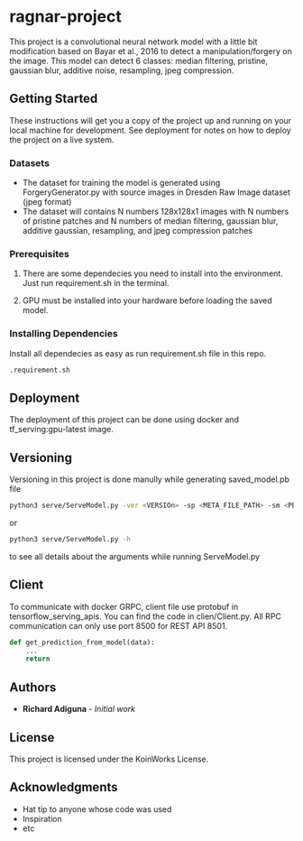 # ragnar-project

This project is a convolutional neural network model with a little bit modification based on Bayar et al., 2016 to detect a manipulation/forgery on the image. This model can detect 6 classes: median filtering, pristine, gaussian blur, additive noise, resampling, jpeg compression.

## Getting Started

These instructions will get you a copy of the project up and running on your local machine for development. See deployment for notes on how to deploy the project on a live system.

### Datasets
* The dataset for training the model is generated using ForgeryGenerator.py with source images in Dresden Raw Image dataset (jpeg format)
* The dataset will contains N numbers 128x128x1 images with N numbers of pristine patches and N numbers of median filtering, gaussian blur, additive gaussian, resampling, and jpeg compression patches

### Prerequisites

1. There are some dependecies you need to install into the environment. Just run requirement.sh in the terminal.

2. GPU must be installed into your hardware before loading the saved model.


### Installing Dependencies

Install all dependecies as easy as run requirement.sh file in this repo.

```bash
.requirement.sh
```

## Deployment

The deployment of this project can be done using docker and tf_serving:gpu-latest image.

## Versioning

Versioning in this project is done manully while generating saved_model.pb file

```bash
python3 serve/ServeModel.py -ver <VERSIOn> -sp <META_FILE_PATH> -sm <PB_FILE_PATH>
```

or

```bash
python3 serve/ServeModel.py -h
```

to see all details about the arguments while running ServeModel.py

## Client
To communicate with docker GRPC, client file use protobuf in tensorflow_serving_apis. You can find the code in clien/Client.py. All RPC communication can only use port 8500 for REST API 8501.

```python
def get_prediction_from_model(data):
    ...
    return
```

## Authors

* **Richard Adiguna** - *Initial work*

## License

This project is licensed under the KoinWorks License.

## Acknowledgments

* Hat tip to anyone whose code was used
* Inspiration
* etc
